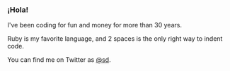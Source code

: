 ### ¡Hola!

I've been coding for fun and money for more than 30 years.

Ruby is my favorite language, and 2 spaces is the only right way to indent code.

You can find me on Twitter as [@sd](https://twitter.com/sd).

<!--
**sd/sd** is a ✨ _special_ ✨ repository because its `README.md` (this file) appears on your GitHub profile.

Here are some ideas to get you started:

- 🔭 I’m currently working on ...
- 🌱 I’m currently learning ...
- 👯 I’m looking to collaborate on ...
- 🤔 I’m looking for help with ...
- 💬 Ask me about ...
- 📫 How to reach me: ...
- 😄 Pronouns: ...
- ⚡ Fun fact: ...
-->
